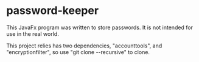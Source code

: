 # password-keeper
This JavaFx program was written to store passwords.
It is not intended for use in the real world.

This project relies has two dependencies, "accounttools", and "encryptionfilter", so use "git clone --recursive" to clone. 
